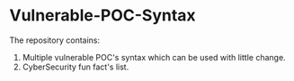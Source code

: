 # Vulnerable-POC-Syntax
The repository contains:
1. Multiple vulnerable POC's syntax which can be used with little change.
2. CyberSecurity fun fact's list.
